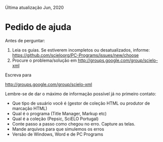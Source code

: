 Última atualização Jun, 2020


# Pedido de ajuda

Antes de perguntar:

1. Leia os guias. Se estiverem incompletos ou desatualizados, informe: <https://github.com/scieloorg/PC-Programs/issues/new/choose>
2. Procure o problema/solução em <http://groups.google.com/group/scielo-xml>


Escreva para 

<http://groups.google.com/group/scielo-xml>


Lembre-se de dar o máximo de informação possível já no primeiro contato:

- Que tipo de usuário você é (gestor de coleção HTML ou produtor de marcação HTML)
- Qual é o programa (Title Manager, Markup etc)
- Qual é a coleção (Pepsic, SciELO Portugal)
- Conte passo a passo como chegou no erro. Capture as telas.
- Mande arquivos para que simulemos os erros
- Versão de Windows, Word e de PC Programs
